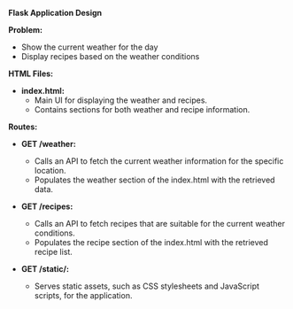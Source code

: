 **Flask Application Design**

**Problem:**
- Show the current weather for the day
- Display recipes based on the weather conditions

**HTML Files:**

- **index.html:**
  - Main UI for displaying the weather and recipes.
  - Contains sections for both weather and recipe information.

**Routes:**

- **GET /weather:**
  - Calls an API to fetch the current weather information for the specific location.
  - Populates the weather section of the index.html with the retrieved data.

- **GET /recipes:**
  - Calls an API to fetch recipes that are suitable for the current weather conditions.
  - Populates the recipe section of the index.html with the retrieved recipe list.

- **GET /static/<filename>:**
  - Serves static assets, such as CSS stylesheets and JavaScript scripts, for the application.
